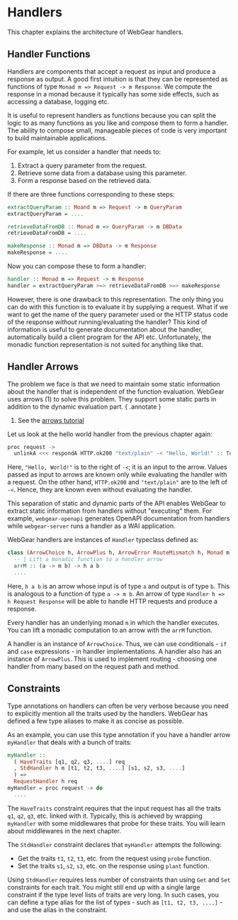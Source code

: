 # Handlers

This chapter explains the architecture of WebGear handlers.

## Handler Functions

Handlers are components that accept a request as input and produce a response as output. A good first intuition is that
they can be represented as functions of type `Monad m => Request -> m Response`. We compute the response in a monad
because it typically has some side effects, such as accessing a database, logging etc.

It is useful to represent handlers as functions because you can split the logic to as many functions as you like and
compose them to form a handler. The ability to compose small, manageable pieces of code is very important to build
maintainable applications.

For example, let us consider a handler that needs to:

1. Extract a query parameter from the request.
2. Retrieve some data from a database using this parameter.
3. Form a response based on the retrieved data.

If there are three functions corresponding to these steps:

```haskell
extractQueryParam :: Moand m => Request -> m QueryParam
extractQueryParam = ....

retrieveDataFromDB :: Monad m => QueryParam -> m DBData
retrieveDataFromDB = ....

makeResponse :: Monad m => DBData -> m Response
makeResponse = ....
```

Now you can compose these to form a handler:

```haskell
handler :: Monad m => Request -> m Response
handler = extractQueryParam >=> retrieveDataFromDB >=> makeResponse
```

However, there is one drawback to this representation. The only thing you can do with this function is to evaluate it by
supplying a request. What if we want to get the name of the query parameter used or the HTTP status code of the response
*without* running/evaluating the handler? This kind of information is useful to generate documentation about the
handler, automatically build a client program for the API etc. Unfortunately, the monadic function representation is not
suited for anything like that.

## Handler Arrows

The problem we face is that we need to maintain some static information about the handler that is independent of the
function evaluation. WebGear uses arrows (1) to solve this problem. They support some static parts in addition to the
dynamic evaluation part.
{ .annotate }


1. See the [arrows tutorial](../reference/arrows-tutorial.md)

Let us look at the hello world handler from the previous chapter again:

```haskell
proc request ->
  unlinkA <<< respondA HTTP.ok200 "text/plain" -< "Hello, World!" :: Text
```

Here, `"Hello, World!"` is to the right of `-<`; it is an input to the arrow. Values passed as input to arrows are known
only while evaluating the handler with a request. On the other hand, `HTTP.ok200` and `"text/plain"` are to the left of
`-<`. Hence, they are known even without evaluating the handler.

This separation of static and dynamic parts of the API enables WebGear to extract static information from handlers
without "executing" them. For example, `webgear-openapi` generates OpenAPI documentation from handlers while
`webgear-server` runs a handler as a WAI application.

WebGear handlers are instances of `Handler` typeclass defined as:

```haskell
class (ArrowChoice h, ArrowPlus h, ArrowError RouteMismatch h, Monad m) => Handler h m | h -> m where
  -- | Lift a monadic function to a handler arrow
  arrM :: (a -> m b) -> h a b
  ....
```

Here, `h a b` is an arrow whose input is of type `a` and output is of type `b`. This is analogous to a function of type
`a -> m b`. An arrow of type `Handler h => h Request Response` will be able to handle HTTP requests and produce a
response.

Every handler has an underlying monad `m` in which the handler executes. You can lift a monadic computation to an arrow
with the `arrM` function.

A handler is an instance of `ArrowChoice`. Thus, we can use conditionals - `if` and `case` expressions - in handler
implementations. A handler also has an instance of `ArrowPlus`. This is used to implement routing - choosing one handler
from many based on the request path and method.

## Constraints

Type annotations on handlers can often be very verbose because you need to explicitly mention all the traits used by the
handlers. WebGear has defined a few type aliases to make it as concise as possible.

As an example, you can use this type annotation if you have a handler arrow `myHandler` that deals with a bunch of
traits:

```haskell
myHandler ::
  ( HaveTraits [q1, q2, q3, ....] req
  , StdHandler h m [t1, t2, t3, ....] [s1, s2, s3, ....]
  ) =>
  RequestHandler h req
myHandler = proc request -> do
  ....
```

The `HaveTraits` constraint requires that the input request has all the traits `q1`, `q2`, `q3`, etc. linked with
it. Typically, this is achieved by wrapping `myHandler` with some middlewares that probe for these traits. You will
learn about middlewares in the next chapter.

The `StdHandler` constraint declares that `myHandler` attempts the following:

* Get the traits `t1`, `t2`, `t3`, etc. from the request using `probe` function.
* Set the traits `s1`, `s2`, `s3`, etc. on the response using `plant` function.

Using `StdHandler` requires less number of constraints than using `Get` and `Set` constraints for each trait. You might
still end up with a single large constraint if the type level lists of traits are very long. In such cases, you can
define a type alias for the list of types - such as `[t1, t2, t3, ....]` - and use the alias in the constraint.
